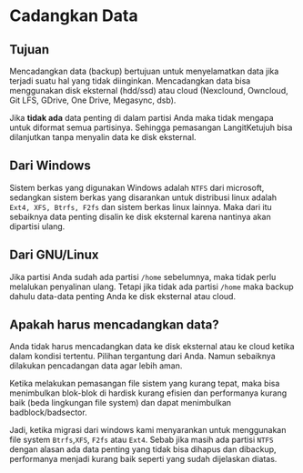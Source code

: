 # Cadangkan Data

## Tujuan

Mencadangkan data (backup) bertujuan untuk menyelamatkan data jika terjadi suatu hal yang tidak diinginkan. Mencadangkan data bisa menggunakan disk eksternal (hdd/ssd) atau cloud (Nexclound, Owncloud, Git LFS, GDrive, One Drive, Megasync, dsb).

Jika **tidak ada** data penting di dalam partisi Anda maka tidak mengapa untuk diformat semua partisinya. Sehingga pemasangan LangitKetujuh bisa dilanjutkan tanpa menyalin data ke disk eksternal.

## Dari Windows

Sistem berkas yang digunakan Windows adalah `NTFS` dari microsoft, sedangkan sistem berkas yang disarankan untuk distribusi linux adalah `Ext4, XFS, Btrfs, F2fs` dan sistem berkas linux lainnya. Maka dari itu sebaiknya data penting disalin ke disk eksternal karena nantinya akan dipartisi ulang.

## Dari GNU/Linux

Jika partisi Anda sudah ada partisi `/home` sebelumnya, maka tidak perlu melalukan penyalinan ulang. Tetapi jika tidak ada partisi `/home` maka backup dahulu data-data penting Anda ke disk eksternal atau cloud.

## Apakah harus mencadangkan data?

Anda tidak harus mencadangkan data ke disk eksternal atau ke cloud ketika dalam kondisi tertentu. Pilihan tergantung dari Anda. Namun sebaiknya dilakukan pencadangan data agar lebih aman.

Ketika melakukan pemasangan file sistem yang kurang tepat, maka bisa menimbulkan blok-blok di hardisk kurang efisien dan performanya kurang baik (beda lingkungan file system) dan dapat menimbulkan badblock/badsector.

Jadi, ketika migrasi dari windows kami menyarankan untuk menggunakan file system `Btrfs`,`XFS`, `F2fs` atau `Ext4`. Sebab jika masih ada partisi `NTFS` dengan alasan ada data penting yang tidak bisa dihapus dan dibackup, performanya menjadi kurang baik seperti yang sudah dijelaskan diatas.
